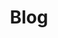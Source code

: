 ---
layout: page
title: Blog
description: TheReviewIndex aspires to simplify the discovery and research process for gadgets and help you find the right products.
---